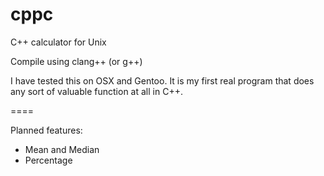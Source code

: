 cppc
====

C++ calculator for Unix

Compile using clang++ (or g++)

I have tested this on OSX and Gentoo. It is my first real program 
that does any sort of valuable function at all in C++.

====

Planned features:

 * Mean and Median
 * Percentage
